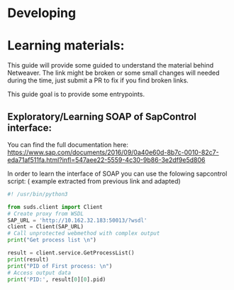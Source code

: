 # Developing

# Learning materials:

This guide will provide some guided to understand the material behind Netweaver.
The link might be broken or some small changes will needed during the time, just submit a PR to fix if you find broken links.

This guide goal is to provide some entrypoints.


##  Exploratory/Learning SOAP of SapControl interface:

You can find the full documentation here: https://www.sap.com/documents/2016/09/0a40e60d-8b7c-0010-82c7-eda71af511fa.html?infl=547aee22-5559-4c30-9b86-3e2df9e5d806



In order to learn the interface of SOAP you can use the folowing sapcontrol script: ( example extracted from previous link and adapted)

```python
#! /usr/bin/python3

from suds.client import Client
# Create proxy from WSDL
SAP_URL = 'http://10.162.32.183:50013/?wsdl'
client = Client(SAP_URL)
# Call unprotected webmethod with complex output
print("Get process list \n")

result = client.service.GetProcessList()
print(result)
print("PID of First process: \n")
# Access output data
print('PID:', result[0][0].pid)
```
